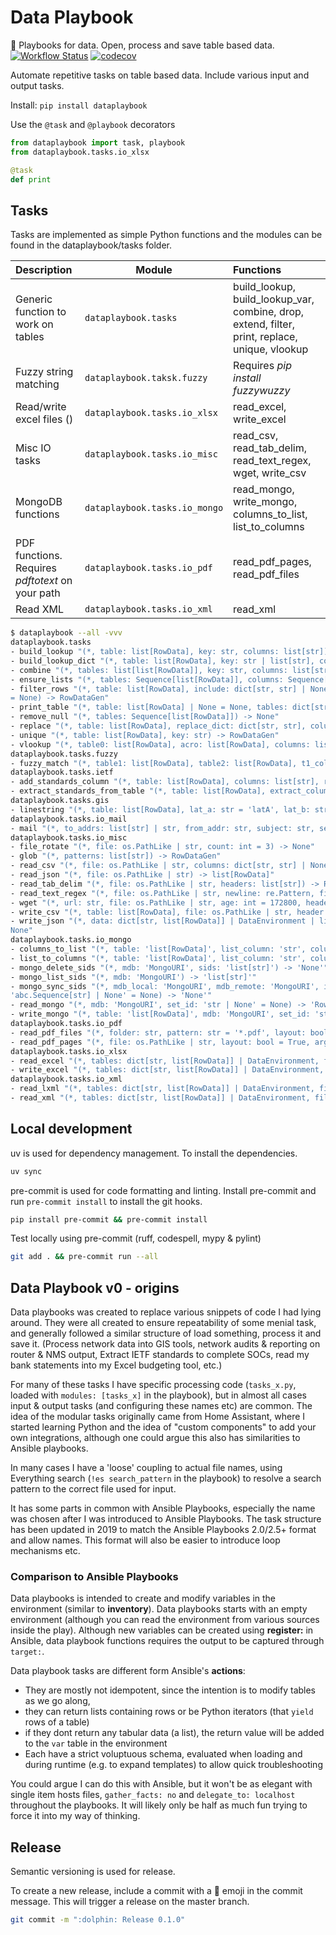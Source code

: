 # Data Playbook

:book: Playbooks for data. Open, process and save table based data.
[![Workflow Status](https://github.com/kellerza/data-playbook/actions/workflows/main.yml/badge.svg?branch=master)](https://github.com/kellerza/data-playbook/actions)
[![codecov](https://codecov.io/gh/kellerza/data-playbook/branch/master/graph/badge.svg)](https://codecov.io/gh/kellerza/data-playbook)

Automate repetitive tasks on table based data. Include various input and output tasks.

Install: `pip install dataplaybook`

Use the `@task` and `@playbook` decorators

```python
from dataplaybook import task, playbook
from dataplaybook.tasks.io_xlsx

@task
def print
```

## Tasks

Tasks are implemented as simple Python functions and the modules can be found in the dataplaybook/tasks folder.

| Description                                      | Module                        | Functions                                                                                      |
|:-------------------------------------------------|-------------------------------|:-----------------------------------------------------------------------------------------------|
| Generic function to work on tables               | `dataplaybook.tasks`          | build_lookup, build_lookup_var, combine, drop, extend, filter, print, replace, unique, vlookup |
| Fuzzy string matching                            | `dataplaybook.taksk.fuzzy`    | Requires _pip install fuzzywuzzy_                                                              |
| Read/write excel files ()                        | `dataplaybook.tasks.io_xlsx`  | read_excel, write_excel                                                                        |
| Misc IO tasks                                    | `dataplaybook.tasks.io_misc`  | read_csv, read_tab_delim, read_text_regex, wget, write_csv                                     |
| MongoDB functions                                | `dataplaybook.tasks.io_mongo` | read_mongo, write_mongo, columns_to_list, list_to_columns                                      |
| PDF functions. Requires _pdftotext_ on your path | `dataplaybook.tasks.io_pdf`   | read_pdf_pages, read_pdf_files                                                                 |
| Read XML                                         | `dataplaybook.tasks.io_xml`   | read_xml                                                                                       |

```bash
$ dataplaybook --all -vvv
dataplaybook.tasks
- build_lookup "(*, table: list[RowData], key: str, columns: list[str]) -> RowDataGen"
- build_lookup_dict "(*, table: list[RowData], key: str | list[str], columns: list[str] | None = None) -> dict[str | tuple, Any]"
- combine "(*, tables: list[list[RowData]], key: str, columns: list[str], value: Union[Literal[True], str] = True) -> list[RowData]"
- ensure_lists "(*, tables: Sequence[list[RowData]], columns: Sequence[str]) -> None"
- filter_rows "(*, table: list[RowData], include: dict[str, str] | None = None, exclude: dict[str, str | list[str] | re.Pattern] | None
= None) -> RowDataGen"
- print_table "(*, table: list[RowData] | None = None, tables: dict[str, list[RowData]] | DataEnvironment | None = None) -> None"
- remove_null "(*, tables: Sequence[list[RowData]]) -> None"
- replace "(*, table: list[RowData], replace_dict: dict[str, str], columns: list[str]) -> None"
- unique "(*, table: list[RowData], key: str) -> RowDataGen"
- vlookup "(*, table0: list[RowData], acro: list[RowData], columns: list[str]) -> None"
dataplaybook.tasks.fuzzy
- fuzzy_match "(*, table1: list[RowData], table2: list[RowData], t1_column: str, t2_column: str, t1_target_column: str) -> None"
dataplaybook.tasks.ietf
- add_standards_column "(*, table: list[RowData], columns: list[str], rfc_col: str) -> None"
- extract_standards_from_table "(*, table: list[RowData], extract_columns: list[str], include_columns: list[str] | None = None, name: str = '', line_offset: int = 1) -> RowDataGen"
dataplaybook.tasks.gis
- linestring "(*, table: list[RowData], lat_a: str = 'latA', lat_b: str = 'latB', lon_a: str = 'lonA', lon_b: str = 'lonB', linestring_column: str = 'linestring', error: str = '22 -22') -> list[RowData]"
dataplaybook.tasks.io_mail
- mail "(*, to_addrs: list[str] | str, from_addr: str, subject: str, server: str, files: list[str] | None = None, priority: int = 4, body: str | None = '', html: str | None = '', cc_addrs: list[str] | None = None, bcc_addrs: list[str] | None = None) -> None"
dataplaybook.tasks.io_misc
- file_rotate "(*, file: os.PathLike | str, count: int = 3) -> None"
- glob "(*, patterns: list[str]) -> RowDataGen"
- read_csv "(*, file: os.PathLike | str, columns: dict[str, str] | None = None) -> RowDataGen"
- read_json "(*, file: os.PathLike | str) -> list[RowData]"
- read_tab_delim "(*, file: os.PathLike | str, headers: list[str]) -> RowDataGen"
- read_text_regex "(*, file: os.PathLike | str, newline: re.Pattern, fields: re.Pattern | None) -> RowDataGen"
- wget "(*, url: str, file: os.PathLike | str, age: int = 172800, headers: dict[str, str] | None = None) -> None"
- write_csv "(*, table: list[RowData], file: os.PathLike | str, header: list[str] | None = None) -> None"
- write_json "(*, data: dict[str, list[RowData]] | DataEnvironment | list[RowData], file: os.PathLike | str, only_var: bool = False) ->
None"
dataplaybook.tasks.io_mongo
- columns_to_list "(*, table: 'list[RowData]', list_column: 'str', columns: 'list[str]') -> 'None'"
- list_to_columns "(*, table: 'list[RowData]', list_column: 'str', columns: 'list[str]') -> 'None'"
- mongo_delete_sids "(*, mdb: 'MongoURI', sids: 'list[str]') -> 'None'"
- mongo_list_sids "(*, mdb: 'MongoURI') -> 'list[str]'"
- mongo_sync_sids "(*, mdb_local: 'MongoURI', mdb_remote: 'MongoURI', ignore_remote: 'abc.Sequence[str] | None' = None, only_sync_sids:
'abc.Sequence[str] | None' = None) -> 'None'"
- read_mongo "(*, mdb: 'MongoURI', set_id: 'str | None' = None) -> 'RowDataGen'"
- write_mongo "(*, table: 'list[RowData]', mdb: 'MongoURI', set_id: 'str | None' = None, force: 'bool' = False) -> 'None'"
dataplaybook.tasks.io_pdf
- read_pdf_files "(*, folder: str, pattern: str = '*.pdf', layout: bool = True, args: list[str] | None = None) -> RowDataGen"
- read_pdf_pages "(*, file: os.PathLike | str, layout: bool = True, args: list[str] | None = None) -> RowDataGen"
dataplaybook.tasks.io_xlsx
- read_excel "(*, tables: dict[str, list[RowData]] | DataEnvironment, file: os.PathLike | str, sheets: list[dataplaybook.tasks.io_xlsx.Sheet] | None = None) -> list[str]"
- write_excel "(*, tables: dict[str, list[RowData]] | DataEnvironment, file: os.PathLike | str, include: list[str] | None = None, sheets: list[dataplaybook.tasks.io_xlsx.Sheet] | None = None, ensure_string: bool = False) -> None"
dataplaybook.tasks.io_xml
- read_lxml "(*, tables: dict[str, list[RowData]] | DataEnvironment, file: str, targets: list[str]) -> None"
- read_xml "(*, tables: dict[str, list[RowData]] | DataEnvironment, file: str, targets: list[str]) -> None"
```

## Local development

uv is used for dependency management. To install the dependencies.

```bash
uv sync
```

pre-commit is used for code formatting and linting. Install pre-commit and run `pre-commit install` to install the git hooks.

```bash
pip install pre-commit && pre-commit install
```

Test locally using pre-commit (ruff, codespell, mypy & pylint)

```bash
git add . && pre-commit run --all
```

## Data Playbook v0 - origins

Data playbooks was created to replace various snippets of code I had lying around. They were all created to ensure repeatability of some menial task, and generally followed a similar structure of load something, process it and save it. (Process network data into GIS tools, network audits & reporting on router & NMS output, Extract IETF standards to complete SOCs, read my bank statements into my Excel budgeting tool, etc.)

For many of these tasks I have specific processing code (`tasks_x.py`, loaded with `modules: [tasks_x]` in the playbook), but in almost all cases input & output tasks (and configuring these names etc) are common. The idea of the modular tasks originally came from Home Assistant, where I started learning Python and the idea of "custom components" to add your own integrations, although one could argue this also has similarities to Ansible playbooks.

In many cases I have a 'loose' coupling to actual file names, using Everything search (`!es search_pattern` in the playbook) to resolve a search pattern to the correct file used for input.

It has some parts in common with Ansible Playbooks, especially the name was chosen after I was introduced to Ansible Playbooks. The task structure has been updated in 2019 to match the Ansible Playbooks 2.0/2.5+ format and allow names. This format will also be easier to introduce loop mechanisms etc.

### Comparison to Ansible Playbooks

Data playbooks is intended to create and modify variables in the environment (similar to **inventory**). Data playbooks starts with an empty environment (although you can read the environment from various sources inside the play).
Although new variables can be created using **register:** in Ansible, data playbook functions requires the output to be captured through `target:`.

Data playbook tasks are different form Ansible's **actions**:

- They are mostly not idempotent, since the intention is to modify tables as we go along,
- they can return lists containing rows or be Python iterators (that `yield` rows of a table)
- if they dont return any tabular data (a list), the return value will be added to the `var` table in the environment
- Each have a strict voluptuous schema, evaluated when loading and during runtime (e.g. to expand templates) to allow quick troubleshooting

You could argue I can do this with Ansible, but it won't be as elegant with single item hosts files, `gather_facts: no` and `delegate_to: localhost` throughout the playbooks. It will likely only be half as much fun trying to force it into my way of thinking.

## Release

Semantic versioning is used for release.

To create a new release, include a commit with a :dolphin: emoji in the commit message. This will trigger a release on the master branch.

```bash
git commit -m ":dolphin: Release 0.1.0"
```
